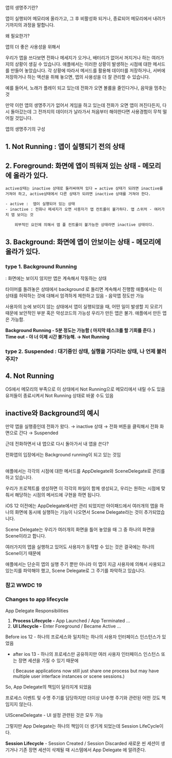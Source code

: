 앱의 생명주기란?

앱이 실행되어 메모리에 올라가고, 그 후 비활성화 되거나, 종료되어 메모리에서 내려가기까지의 과정을 말합니다. 

왜 필요한가?

앱의 더 좋은 사용성을 위해서

우리가 앱을 쓰다보면  전화나 메세지가 오거나, 배터리가 없어서 꺼지거나 하는 여러가지의 상황이 생길 수 있습니다. 애플에서는 이러한 상황이 발생하는 시점에 대한 메서드를 만들어 놓았습니다.
각 상황에 따라서 메서드를 활용해 데이터를 저장하거나, 서버에 저장하거나 하는 액션을 취해 놓으면, 앱의 사용성을 더 잘 관리할 수 있습니다.

예를 들어서, 노래가 플레이 되고 있는데 전화가 오면 볼륨을 줄인다거나, 음악을 멈추는 것

만약 이런 앱의 생명주기가 없어서 게임을 하고 있는데 전화가 오면 앱이 꺼진다든지, 
다시 돌아갔는데 그 전까지의 데이터가 날라가서 처음부터 해야한다면 사용경험이 무척 떨어질 것입니다.

앱의 생명주기의 구성

## 1. Not Running : 앱이 실행되기 전의 상태

## 2. Foreground: 화면에 앱이 띄워져 있는 상태 - 메모리에 올라가 있다.
    
    active상태는 inactive 상태로 둘러싸여져 있다 = active 상태가 되려면 inactive를 거쳐야 하고, active상태에서 다른 상태가 되려면 inactive 상태를 거쳐야 한다.
    
    - active :  앱이 실행되어 있는 상태
    - inactive : 전화나 메세지가 오면 사용자가 앱 컨트롤이 불가하다. 앱 스위처 - 여러가지 앱 보이는 것
        
        외부적인 요인에 의해서 앱 풀 컨트롤이 불가능한 상태라면 inactive 상태이다.
        
## 3. Background: 화면에 앱이 안보이는 상태 - 메모리에 올라가 있다.
### type 1.  Background Running 
: 화면에는 보이지 않지만 앱은 계속해서 작동하는 상태 <br>
            
타이머를 돌려놓은 상태에서 background 로 돌리면 계속해서 진행함
애플에서는 이 상태를 허락하는 것에 대해서 엄격하게 제한하고 있음 - 음악앱 정도만 가능 
        
사용자의 눈에 보이지 않는 상태에서 앱이 실행되었을 때, 어떤 일이 발생할 지 모르기 때문에
보안적인 부분 혹은 악성코드의 가능성
우리가 만든 앱은 불가. 애플에서 만든 앱은 가능함.
        
**Background Running - 5분 정도는 가능함 ( 마지막 테스크를 할 기회를 준다. ) <br>
Time out - 야 너 이제 시간 불가능해. → Not Running** <br>
            
            
    
### type 2. Suspended : 대기중인 상태, 실행을 기다리는 상태, 나 언제 불러주지?


## 4. Not Running
OS에서 메모리의 부족으로 이 상태에서 Not Running으로 메모리에서 내릴 수도 있음 <br>
유저들이 종료시켜서 Not Running 상태로 바꿀 수도 있음


## inactive와 Background의 예시

만약 앱을 실행중인데 전화가 왔다. → inactive 상태 → 전화 버튼을 클릭해서 전화 화면으로 간다 → Suspended

근데 전화하면서 내 앱으로 다시 돌아가서 내 앱을 쓴다? 

전화앱의 입장에서는 Background running이 되고 있는 것임

<br>
애플에서는 각각의 시점에 대한 메서드를 AppDelegate와 SceneDelegate로 관리를 하고 있습니다.

우리가 프로젝트를 생성하면 이 각각의 파일이 함께 생성되고, 우리는 원하는 시점에 맞춰서 해당하는 시점의 메서드에 구현을 하면 됩니다.

iOS 12 이전에는 AppDelegate에서만 관리 되었지만 아이패드에서 여러개의 앱을 하나의 화면에 동시에 실행하는 기능이 나오면서 Scene Delegate라는 것이 추가되었습니다.

Scene Delegate는 우리가 여러개의 화면을 틀어 놓았을 때 그 중 하나의 화면을 Scene이라고 합니다.

여러가지의 앱을 실행하고 있어도 사용자가 동작할 수 있는 것은 결국에는 하나의 Scene이기 때문에

애플에서는 단순히 앱의 실행 주기 뿐만 아니라 이 앱이 지금 사용자에 의해서 사용되고 있는지를 파악해야 했고, Scene Delegate로 그 주기를 파악하고 있습니다.



### 참고 WWDC 19 

### Changes to app lifecycle

App Delegate Responsibilities

1. **Process Lifecycle -** App Launched / App Terminated …
2. **UI Lifecycle -** Enter Foreground / Became Active … 

Before ios 12 - 하나의 프로세스와 일치하는 하나의 사용자 인터페이스 인스턴스가 있었음

- after ios 13 - 하나의 프로세스만 공유하지만 여러 사용자 인터페이스 인스턴스 또는 장면 세션을 가질 수 있기 때문에
    
    ( Because applications now still just share one process but may have multiple user interface instances or scene sessions.)
    

So, App Delegate의 책임이 달라지게 되었음

프로세스 이벤트 및 수명 주기를 담당하지만 더이상 UI수명 주기와 관련된 어떤 것도 책임지지 않는다.

UISceneDelegate - UI 설정 관련된 것은 모두 가능

그렇지만 App Delegate는 하나의 책임이 더 생기게 되었는데 Session LifeCycle이다.

**Session Lifecycle** - Session Created / Session Discarded
새로운 씬 세션이 생기거나 기존 장면 세션이 삭제될 때 시스템에서 App Delegate 에 알려준다.